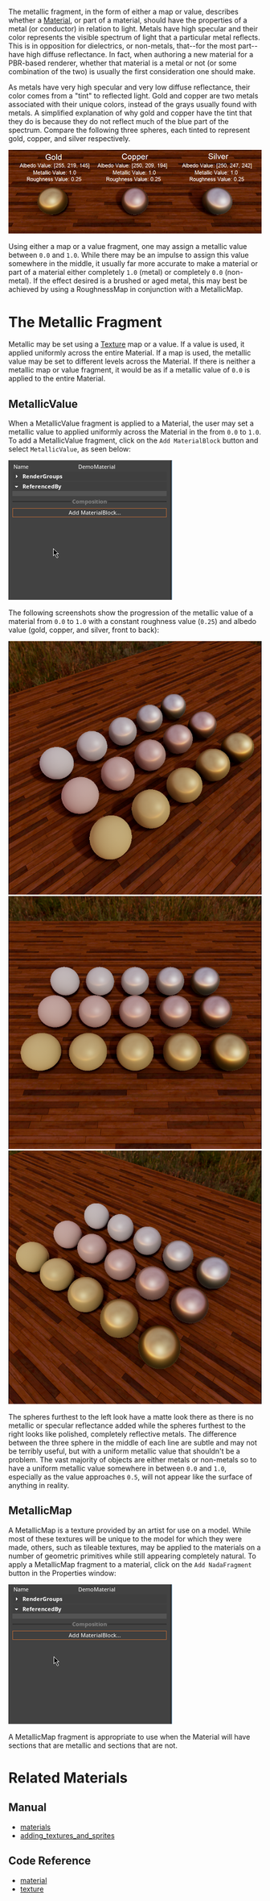 The metallic fragment, in the form of either a map or value, describes whether a [Material](https://github.com/ZilchEngine/ZilchDocs/blob/master/zero_editor_documentation/zeromanual/graphics/materials.markdown), or part of a material, should have the properties of a metal (or conductor) in relation to light. Metals have high specular and their color represents the visible spectrum of light that a particular metal reflects. This is in opposition for dielectrics, or non-metals, that--for the most part--have high diffuse reflectance. In fact, when authoring a new material for a PBR-based renderer, whether that material is a metal or not (or some combination of the two) is usually the first consideration one should make.

As metals have very high specular and very low diffuse reflectance, their color comes from a "tint" to reflected light. Gold and copper are two metals associated with their unique colors, instead of the grays usually found with metals. A simplified explanation of why gold and copper have the tint that they do is because they do not reflect much of the blue part of the spectrum. Compare the following three spheres, each tinted to represent gold, copper, and silver respectively.



![Metallic_Overview_Spheres](https://raw.githubusercontent.com/ZilchEngine/ZilchFiles/master/doc_files/28444.png)


Using either a map or a value fragment, one may assign a metallic value between `0.0` and `1.0`. While there may be an impulse to assign this value somewhere in the middle, it usually far more accurate to make a material or part of a material either completely `1.0` (metal) or completely `0.0` (non-metal). If the effect desired is a brushed or aged metal, this may best be achieved by using a RoughnessMap in conjunction with a MetallicMap. 

 #  The Metallic Fragment

Metallic may be set using a [Texture](https://github.com/ZilchEngine/ZilchDocs/blob/master/code_reference/class_reference/texture.markdown) map or a value. If a value is used, it applied uniformly across the entire Material. If a map is used, the metallic value may be set to different levels across the Material.  If there is neither a metallic map or value fragment, it would be as if a metallic value of `0.0` is applied to the entire Material.

 ##  MetallicValue

When a MetallicValue fragment is applied to a Material, the user may set a metallic value to applied uniformly across the Material in the from `0.0` to `1.0`. To add a MetallicValue fragment, click on the `Add MaterialBlock` button and select `MetallicValue`, as seen below:



![AddValue](https://raw.githubusercontent.com/ZilchEngine/ZilchFiles/master/doc_files/47838.gif)


The following screenshots show the progression of the metallic value of a material from `0.0` to `1.0` with a constant roughness value (`0.25`) and albedo value (gold, copper, and silver, front to back):



![MetalTriA](https://raw.githubusercontent.com/ZilchEngine/ZilchFiles/master/doc_files/28438.png) ![MetalTriB](https://raw.githubusercontent.com/ZilchEngine/ZilchFiles/master/doc_files/28440.png) ![MetalTriC](https://raw.githubusercontent.com/ZilchEngine/ZilchFiles/master/doc_files/28442.png)


The spheres furthest to the left look have a matte look there as there is no metallic or specular reflectance added while the spheres furthest to the right looks like polished, completely reflective metals. The difference between the three sphere in the middle of each line are subtle and may not be terribly useful, but with a uniform metallic value that shouldn't be a problem. The vast majority of objects are either metals or non-metals so to have a uniform metallic value somewhere in between `0.0` and `1.0`, especially as the value approaches `0.5`, will not appear like the surface of anything in reality.

 ##  MetallicMap

A MetallicMap is a texture provided by an artist for use on a model. While most of these textures will be unique to the model for which they were made, others, such as tileable textures, may be applied to the materials on a number of geometric primitives while still appearing completely natural. To apply a MetallicMap fragment to a material, click on the `Add NadaFragment` button in the Properties window:



![AddMap](https://raw.githubusercontent.com/ZilchEngine/ZilchFiles/master/doc_files/47848.gif)


A MetallicMap fragment is appropriate to use when the Material will have sections that are metallic and sections that are not. 

 # Related Materials

 ## Manual
- [materials](https://github.com/ZilchEngine/ZilchDocs/blob/master/zero_editor_documentation/zeromanual/graphics/materials.markdown)
- [adding_textures_and_sprites](https://github.com/ZilchEngine/ZilchDocs/blob/master/zero_editor_documentation/zeromanual/graphics/adding_assets/adding_textures_and_sprites.markdown)

 ## Code Reference
- [material](https://github.com/ZilchEngine/ZilchDocs/blob/master/code_reference/class_reference/material.markdown)
- [texture](https://github.com/ZilchEngine/ZilchDocs/blob/master/code_reference/class_reference/texture.markdown) 

 